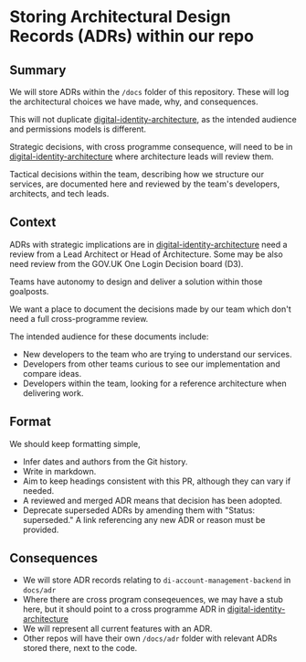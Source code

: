 # Storing Architectural Design Records (ADRs) within our repo

## Summary

We will store ADRs within the `/docs` folder of this repository. These will log the architectural choices we have made, why, and consequences.

This will not duplicate [digital-identity-architecture](https://github.com/alphagov/digital-identity-architecture), as the intended audience and permissions models is different.

Strategic decisions, with cross programme consequence, will need to be in [digital-identity-architecture](https://github.com/alphagov/digital-identity-architecture) where architecture leads will review them.

Tactical decisions within the team, describing how we structure our services, are documented here and reviewed by the team's developers, architects, and tech leads.

## Context

ADRs with strategic implications are in [digital-identity-architecture](https://github.com/alphagov/digital-identity-architecture) need a review from a Lead Architect or Head of Architecture. Some may be also need review from the GOV.UK One Login Decision board (D3).

Teams have autonomy to design and deliver a solution within those goalposts.

We want a place to document the decisions made by our team which don't need a full cross-programme review.

The intended audience for these documents include:

- New developers to the team who are trying to understand our services.
- Developers from other teams curious to see our implementation and compare ideas.
- Developers within the team, looking for a reference architecture when delivering work.

## Format

We should keep formatting simple,

- Infer dates and authors from the Git history.
- Write in markdown.
- Aim to keep headings consistent with this PR, although they can vary if needed.
- A reviewed and merged ADR means that decision has been adopted.
- Deprecate superseded ADRs by amending them with "Status: superseded." A link referencing any new ADR or reason must be provided.

## Consequences

- We will store ADR records relating to `di-account-management-backend` in `docs/adr`
- Where there are cross program conseqeuences, we may have a stub here, but it should point to a cross programme ADR in [digital-identity-architecture](https://github.com/alphagov/digital-identity-architecture)
- We will represent all current features with an ADR.
- Other repos will have their own `/docs/adr` folder with relevant ADRs stored there, next to the code.
